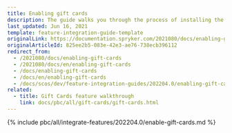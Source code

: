 ```yaml
---
title: Enabling gift cards
description: The guide walks you through the process of installing the Gift Cards feature in the project.
last_updated: Jun 16, 2021
template: feature-integration-guide-template
originalLink: https://documentation.spryker.com/2021080/docs/enabling-gift-cards
originalArticleId: 825ee2b5-083e-42e3-ae76-738ecb396112
redirect_from:
  - /2021080/docs/enabling-gift-cards
  - /2021080/docs/en/enabling-gift-cards
  - /docs/enabling-gift-cards
  - /docs/en/enabling-gift-cards
  - /docs/scos/dev/feature-integration-guides/202204.0/enabling-gift-cards.html
related:
  - title: Gift Cards feature walkthrough
    link: docs/pbc/all/gift-cards/gift-cards.html
---
```


{% include pbc/all/integrate-features/202204.0/enable-gift-cards.md %} <!-- To edit, see /_includes/pbc/all/integrate-features/202204.0/enable-gift-cards.md -->

